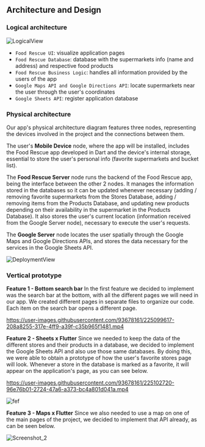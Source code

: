 ## Architecture and Design

### Logical architecture
![LogicalView](https://github.com/FEUP-LEIC-ES-2022-23/2LEIC09T3/blob/main/images/LogicalView.png)

- `Food Rescue UI`: visualize application pages
- `Food Rescue Database`: database with the supermarkets info (name and address) and respective food products
- `Food Rescue Business Logic`: handles all information provided by the users of the app
- `Google Maps API and Google Directions API`: locate supermarkets near the user through the user's coordinates
- `Google Sheets API`: register application database


### Physical architecture
Our app's physical architecture diagram features three nodes, representing the devices involved in the project and the connections between them.

The user's **Mobile Device** node, where the app will be installed, includes the Food Rescue app developed in Dart and the device's internal storage,
essential to store the user's personal info (favorite supermarkets and bucket list).

The **Food Rescue Server** node runs the backend of the Food Rescue app, being the interface between the other 2 nodes. It manages the information
stored in the databases so it can be updated whenever necessary (adding / removing favorite supermarkets from the Stores Database, adding / removing
items from the Products Database, and updating new products depending on their availability in the supermarket in the Products Database). It also stores
the user's current location (information received from the Google Server node), necessary to execute the user's requests.

The **Google Server** node locates the user spatially through the Google Maps and Google Directions APIs, and stores the data necessary for the services
in the Google Sheets API.

![DeploymentView](https://github.com/FEUP-LEIC-ES-2022-23/2LEIC09T3/blob/main/images/DeploymentView.png)


### Vertical prototype
**Feature 1 - Bottom search bar**
In the first feature we decided to implement was the search bar at the bottom, with all the different pages we will need in our app. We created different pages in separate files to organize our code. Each item on the search bar opens a different page.

https://user-images.githubusercontent.com/93678161/225099617-208a8255-317e-4ff9-a39f-c35b965f1481.mp4


**Feature 2 - Sheets x Flutter**
Since we needed to keep the data of the different stores and their products in a database, we decided to implement the Google Sheets API and also use those same databases. By doing this, we were able to obtain a prototype of how the user's favorite stores page will look. Whenever a store in the database is marked as a favorite, it will appear on the application's page, as you can see below.

https://user-images.githubusercontent.com/93678161/225102720-96e76b01-2724-47a6-a373-bc4a801d041a.mp4

![fef](https://user-images.githubusercontent.com/93678161/225103043-5910a1b7-94e8-4555-9fad-f6c5bceccf89.png)


**Feature 3 - Maps x Flutter**
Since we also needed to use a map on one of the main pages of the project, we decided to implement that API already, as can be seen below.

![Screenshot_2](https://user-images.githubusercontent.com/93678161/225103816-7987fc53-eb12-4f3e-a0c3-97ce18b920fe.png)